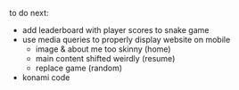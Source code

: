 
to do next:

- add leaderboard with player scores to snake game
- use media queries to properly display website on mobile
  - image & about me too skinny (home)
  - main content shifted weirdly (resume)
  - replace game (random)
- konami code
